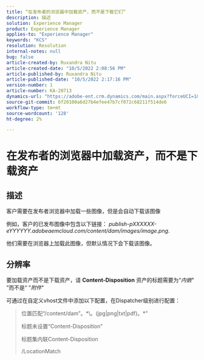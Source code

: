 ```yaml
---
title: “在发布者的浏览器中加载资产，而不是下载它们”
description: 描述
solution: Experience Manager
product: Experience Manager
applies-to: "Experience Manager"
keywords: "KCS"
resolution: Resolution
internal-notes: null
bug: false
article-created-by: Ruxandra Nitu
article-created-date: "10/5/2022 2:08:56 PM"
article-published-by: Ruxandra Nitu
article-published-date: "10/5/2022 2:17:16 PM"
version-number: 1
article-number: KA-20713
dynamics-url: "https://adobe-ent.crm.dynamics.com/main.aspx?forceUCI=1&pagetype=entityrecord&etn=knowledgearticle&id=a7a6973c-b744-ed11-bba2-0022480869de"
source-git-commit: 6f20100a6d27b4efee47b7cf072c68211f514de6
workflow-type: tm+mt
source-wordcount: '128'
ht-degree: 2%

---
```


# 在发布者的浏览器中加载资产，而不是下载资产

## 描述


客户需要在发布者浏览器中加载一些图像，但是会自动下载该图像

例如，客户的已发布图像中包含以下链接： *publish-pXXXXXX-eYYYYYY.adobeaemcloud.com/content/dam/images/image.png*.

他们需要在浏览器上加载此图像，但默认情况下会下载该图像。


## 分辨率


要加载资产而不是下载资产，请 <b>Content-Disposition</b> 资产的标题需要为“*内嵌*“ ”而不是“ ”*附件*&quot;

可通过在自定义vhost文件中添加以下配置，在Dispatcher级别进行配置：




> 位置匹配“\/content\/dam”。\*\。(jpg|png|txt|pdf)。\*&quot;
> 
> 标题未设置“Content-Disposition”
> 
> 标题集内联Content-Disposition
> 
> /LocationMatch





